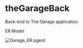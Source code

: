 # theGarageBack
Back-end to The Garage application

ER Model 

![Garage_ER pgerd](https://github.com/AutoPaint-Workshops/theGarageBack/assets/40249472/2ca205c4-48c2-4867-b637-b511b9b2f97e)

